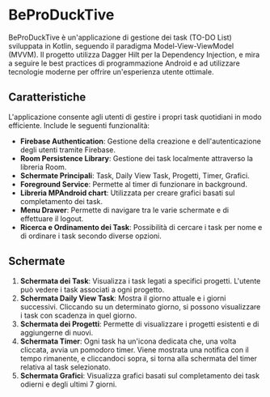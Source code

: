 # BeProDuckTive

BeProDuckTive è un'applicazione di gestione dei task (TO-DO List) sviluppata in Kotlin, seguendo il paradigma Model-View-ViewModel (MVVM). Il progetto utilizza Dagger Hilt per la Dependency Injection, e mira a seguire le best practices di programmazione Android e ad utilizzare tecnologie moderne per offrire un'esperienza utente ottimale.

## Caratteristiche

L'applicazione consente agli utenti di gestire i propri task quotidiani in modo efficiente. Include le seguenti funzionalità:

- **Firebase Authentication**: Gestione della creazione e dell'autenticazione degli utenti tramite Firebase.
- **Room Persistence Library**: Gestione dei task localmente attraverso la libreria Room.
- **Schermate Principali**: Task, Daily View Task, Progetti, Timer, Grafici.
- **Foreground Service**: Permette al timer di funzionare in background.
- **Libreria MPAndroid chart**: Utilizzata per creare grafici basati sul completamento dei task.
- **Menu Drawer**: Permette di navigare tra le varie schermate e di effettuare il logout.
- **Ricerca e Ordinamento dei Task**: Possibilità di cercare i task per nome e di ordinare i task secondo diverse opzioni.

## Schermate

1. **Schermata dei Task**: Visualizza i task legati a specifici progetti. L'utente può vedere i task associati a ogni progetto.
2. **Schermata Daily View Task**: Mostra il giorno attuale e i giorni successivi. Cliccando su un determinato giorno, si possono visualizzare i task con scadenza in quel giorno.
3. **Schermata dei Progetti**: Permette di visualizzare i progetti esistenti e di aggiungerne di nuovi.
4. **Schermata Timer**: Ogni task ha un'icona dedicata che, una volta cliccata, avvia un pomodoro timer. Viene mostrata una notifica con il tempo rimanente, e cliccandoci sopra, si torna alla schermata del timer relativa al task selezionato.
5. **Schermata Grafici**: Visualizza grafici basati sul completamento dei task odierni e degli ultimi 7 giorni.
